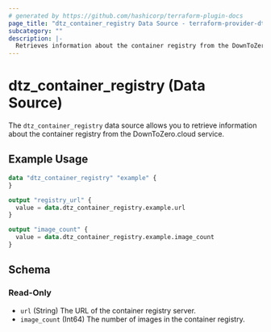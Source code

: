 ```yaml
---
# generated by https://github.com/hashicorp/terraform-plugin-docs
page_title: "dtz_container_registry Data Source - terraform-provider-dtz"
subcategory: ""
description: |-
  Retrieves information about the container registry from the DownToZero.cloud service.
---
```


# dtz_container_registry (Data Source)

The `dtz_container_registry` data source allows you to retrieve information about the container registry from the DownToZero.cloud service.

## Example Usage

```terraform
data "dtz_container_registry" "example" {
}

output "registry_url" {
  value = data.dtz_container_registry.example.url
}

output "image_count" {
  value = data.dtz_container_registry.example.image_count
}
```

## Schema

### Read-Only

- `url` (String) The URL of the container registry server.
- `image_count` (Int64) The number of images in the container registry. 